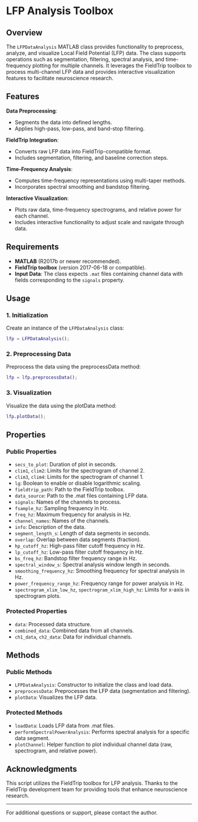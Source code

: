 
# LFP Analysis Toolbox

## Overview
The `LFPDataAnalysis` MATLAB class provides functionality to preprocess, analyze, and visualize Local Field Potential (LFP) data. The class supports operations such as segmentation, filtering, spectral analysis, and time-frequency plotting for multiple channels. It leverages the FieldTrip toolbox to process multi-channel LFP data and provides interactive visualization features to facilitate neuroscience research.

## Features
**Data Preprocessing**:
  - Segments the data into defined lengths.
  - Applies high-pass, low-pass, and band-stop filtering.

**FieldTrip Integration**:
  - Converts raw LFP data into FieldTrip-compatible format.
  - Includes segmentation, filtering, and baseline correction steps.

**Time-Frequency Analysis**:
  - Computes time-frequency representations using multi-taper methods.
  - Incorporates spectral smoothing and bandstop filtering.

**Interactive Visualization**:
  - Plots raw data, time-frequency spectrograms, and relative power for each channel.
  - Includes interactive functionality to adjust scale and navigate through data.

## Requirements
- **MATLAB** (R2017b or newer recommended).
- **FieldTrip toolbox** (version 2017-06-18 or compatible).
- **Input Data**: The class expects `.mat` files containing channel data with fields corresponding to the `signals` property.


## Usage

### 1. Initialization
Create an instance of the `LFPDataAnalysis` class:
```matlab
lfp = LFPDataAnalysis();
```

### 2. Preprocessing Data
Preprocess the data using the preprocessData method:
```matlab
lfp = lfp.preprocessData();
```

### 3. Visualization
Visualize the data using the plotData method:
```matlab
lfp.plotData();
```

## Properties

### Public Properties
- ```secs_to_plot```: Duration of plot in seconds.
- ```clim1```, ```clim2```: Limits for the spectrogram of channel 2.
- ```clim3```, ```clim4```: Limits for the spectrogram of channel 1.
- ```lg```: Boolean to enable or disable logarithmic scaling.
- ```fieldtrip_path```: Path to the FieldTrip toolbox.
- ```data_source```: Path to the .mat files containing LFP data.
- ```signals```: Names of the channels to process.
- ```fsample_hz```: Sampling frequency in Hz.
- ```freq_hz```: Maximum frequency for analysis in Hz.
- ```channel_names```: Names of the channels.
- ```info```: Description of the data.
- ```segment_length_s```: Length of data segments in seconds.
- ```overlap```: Overlap between data segments (fraction).
- ```hp_cutoff_hz```: High-pass filter cutoff frequency in Hz.
- ```lp_cutoff_hz```: Low-pass filter cutoff frequency in Hz.
- ```bs_freq_hz```: Bandstop filter frequency range in Hz.
- ```spectral_window_s```: Spectral analysis window length in seconds.
- ```smoothing_frequency_hz```: Smoothing frequency for spectral analysis in Hz.
- ```power_frequency_range_hz```: Frequency range for power analysis in Hz.
- ```spectrogram_xlim_low_hz```, ```spectrogram_xlim_high_hz```: Limits for x-axis in spectrogram plots.

### Protected Properties
- ```data```: Processed data structure.
- ```combined_data```: Combined data from all channels.
- ```ch1_data```, ```ch2_data```: Data for individual channels.

## Methods

### Public Methods
- ```LFPDataAnalysis```: Constructor to initialize the class and load data.
- ```preprocessData```: Preprocesses the LFP data (segmentation and filtering).
- ```plotData```: Visualizes the LFP data.

### Protected Methods
- ```loadData```: Loads LFP data from .mat files.
- ```performSpectralPowerAnalysis```: Performs spectral analysis for a specific data segment.
- ```plotChannel```: Helper function to plot individual channel data (raw, spectrogram, and relative power).

## Acknowledgments
This script utilizes the FieldTrip toolbox for LFP analysis. Thanks to the FieldTrip development team for providing tools that enhance neuroscience research.

---
For additional questions or support, please contact the author.

